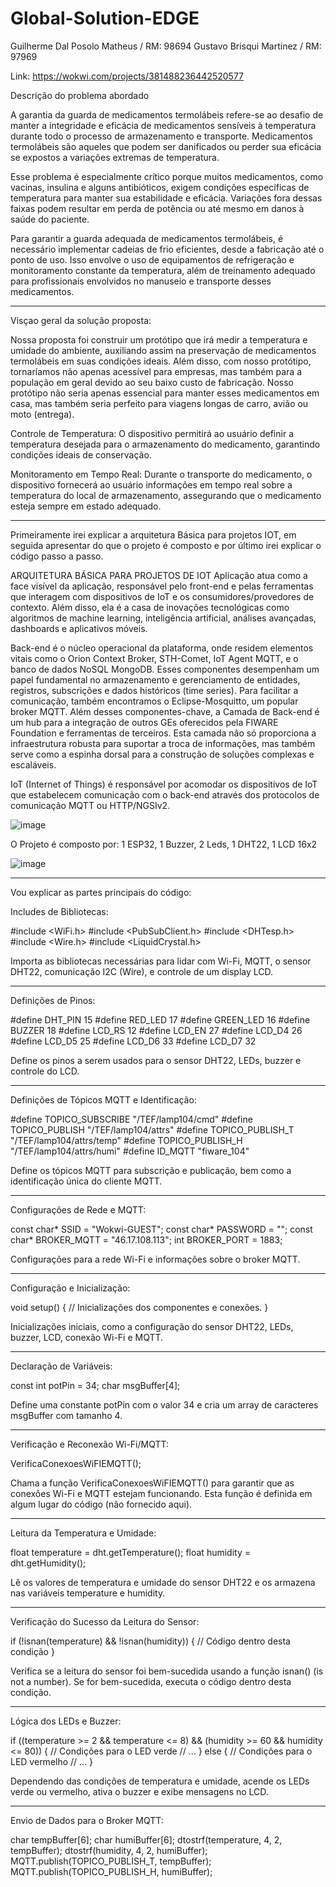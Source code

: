 # Global-Solution-EDGE

Guilherme Dal Posolo Matheus  /  RM: 98694
Gustavo Brisqui Martinez      /  RM: 97969

Link: https://wokwi.com/projects/381488236442520577

Descrição do problema abordado

A garantia da guarda de medicamentos termolábeis refere-se ao desafio de manter a integridade e eficácia de medicamentos sensíveis à temperatura durante todo o processo de armazenamento e transporte. Medicamentos termolábeis são aqueles que podem ser danificados ou perder sua eficácia se expostos a variações extremas de temperatura.

Esse problema é especialmente crítico porque muitos medicamentos, como vacinas, insulina e alguns antibióticos, exigem condições específicas de temperatura para manter sua estabilidade e eficácia. Variações fora dessas faixas podem resultar em perda de potência ou até mesmo em danos à saúde do paciente.

Para garantir a guarda adequada de medicamentos termolábeis, é necessário implementar cadeias de frio eficientes, desde a fabricação até o ponto de uso. Isso envolve o uso de equipamentos de refrigeração e monitoramento constante da temperatura, além de treinamento adequado para profissionais envolvidos no manuseio e transporte desses medicamentos.

--------------------------------------------------------------------------------------------------------------------------------------------------------------------------------

Visçao geral da solução proposta:

Nossa proposta foi construir um protótipo que irá medir a temperatura e umidade do ambiente, auxiliando assim na preservação de medicamentos termolábeis em suas condições ideais. Além disso, com nosso protótipo, tornaríamos não apenas acessível para empresas, mas também para a população em geral devido ao seu baixo custo de fabricação. Nosso protótipo não seria apenas essencial para manter esses medicamentos em casa, mas também seria perfeito para viagens longas de carro, avião ou moto (entrega).

Controle de Temperatura: O dispositivo permitirá ao usuário definir a temperatura desejada para o armazenamento do medicamento, garantindo condições ideais de conservação. 

Monitoramento em Tempo Real: Durante o transporte do medicamento, o dispositivo fornecerá ao usuário informações em tempo real sobre a temperatura do local de armazenamento, assegurando que o medicamento esteja sempre em estado adequado. 

--------------------------------------------------------------------------------------------------------------------------------------------------------------------------------

Primeiramente irei explicar a arquitetura Básica para projetos IOT, em seguida apresentar do que o projeto é composto e por último irei explicar o código passo a passo.

ARQUITETURA BÁSICA PARA PROJETOS DE IOT Aplicação atua como a face visível da aplicação, responsável pelo front-end e pelas ferramentas que interagem com dispositivos de IoT e os consumidores/provedores de contexto. Além disso, ela é a casa de inovações tecnológicas como algoritmos de machine learning, inteligência artificial, análises avançadas, dashboards e aplicativos móveis.

Back-end é o núcleo operacional da plataforma, onde residem elementos vitais como o Orion Context Broker, STH-Comet, IoT Agent MQTT, e o banco de dados NoSQL MongoDB. Esses componentes desempenham um papel fundamental no armazenamento e gerenciamento de entidades, registros, subscrições e dados históricos (time series). Para facilitar a comunicação, também encontramos o Eclipse-Mosquitto, um popular broker MQTT. Além desses componentes-chave, a Camada de Back-end é um hub para a integração de outros GEs oferecidos pela FIWARE Foundation e ferramentas de terceiros. Esta camada não só proporciona a infraestrutura robusta para suportar a troca de informações, mas também serve como a espinha dorsal para a construção de soluções complexas e escaláveis.

IoT (Internet of Things) é responsável por acomodar os dispositivos de IoT que estabelecem comunicação com o back-end através dos protocolos de comunicação MQTT ou HTTP/NGSIv2.

![image](https://github.com/GDPMg/Global-Solution-EDGE/assets/103905620/32dcec7b-7de6-4ee0-89d7-2a5c68eb6bba)

O Projeto é composto por: 1 ESP32, 1 Buzzer, 2 Leds, 1 DHT22, 1 LCD 16x2

![image](https://github.com/GDPMg/Global-Solution-EDGE/assets/103905620/035656d7-0c82-4716-b850-c31a1f87ca2f)

--------------------------------------------------------------------------------------------------------------------------------------------------------------------------------

Vou explicar as partes principais do código:

Includes de Bibliotecas:

#include <WiFi.h>
#include <PubSubClient.h>
#include <DHTesp.h>
#include <Wire.h>
#include <LiquidCrystal.h>

Importa as bibliotecas necessárias para lidar com Wi-Fi, MQTT, o sensor DHT22, comunicação I2C (Wire), e controle de um display LCD.

--------------------------------------------------------------------------------------------------------------------------------------------------------------------------------

Definições de Pinos:

#define DHT_PIN 15
#define RED_LED 17
#define GREEN_LED 16
#define BUZZER 18
#define LCD_RS 12
#define LCD_EN 27
#define LCD_D4 26
#define LCD_D5 25
#define LCD_D6 33
#define LCD_D7 32

Define os pinos a serem usados para o sensor DHT22, LEDs, buzzer e controle do LCD.

--------------------------------------------------------------------------------------------------------------------------------------------------------------------------------

Definições de Tópicos MQTT e Identificação:

#define TOPICO_SUBSCRIBE    "/TEF/lamp104/cmd"
#define TOPICO_PUBLISH      "/TEF/lamp104/attrs"
#define TOPICO_PUBLISH_T    "/TEF/lamp104/attrs/temp"
#define TOPICO_PUBLISH_H    "/TEF/lamp104/attrs/humi"
#define ID_MQTT  "fiware_104"

Define os tópicos MQTT para subscrição e publicação, bem como a identificação única do cliente MQTT.

--------------------------------------------------------------------------------------------------------------------------------------------------------------------------------

Configurações de Rede e MQTT:

const char* SSID = "Wokwi-GUEST";
const char* PASSWORD = "";
const char* BROKER_MQTT = "46.17.108.113";
int BROKER_PORT = 1883;

Configurações para a rede Wi-Fi e informações sobre o broker MQTT.

--------------------------------------------------------------------------------------------------------------------------------------------------------------------------------

Configuração e Inicialização:

void setup() {
    // Inicializações dos componentes e conexões.
}

Inicializações iniciais, como a configuração do sensor DHT22, LEDs, buzzer, LCD, conexão Wi-Fi e MQTT.

--------------------------------------------------------------------------------------------------------------------------------------------------------------------------------

Declaração de Variáveis:

const int potPin = 34;
char msgBuffer[4];

Define uma constante potPin com o valor 34 e cria um array de caracteres msgBuffer com tamanho 4.

--------------------------------------------------------------------------------------------------------------------------------------------------------------------------------

Verificação e Reconexão Wi-Fi/MQTT:

VerificaConexoesWiFIEMQTT();

Chama a função VerificaConexoesWiFIEMQTT() para garantir que as conexões Wi-Fi e MQTT estejam funcionando. Esta função é definida em algum lugar do código (não fornecido aqui).

--------------------------------------------------------------------------------------------------------------------------------------------------------------------------------

Leitura da Temperatura e Umidade:

float temperature = dht.getTemperature();
float humidity = dht.getHumidity();

Lê os valores de temperatura e umidade do sensor DHT22 e os armazena nas variáveis temperature e humidity.

--------------------------------------------------------------------------------------------------------------------------------------------------------------------------------

Verificação do Sucesso da Leitura do Sensor:

if (!isnan(temperature) && !isnan(humidity)) {
    // Código dentro desta condição
}

Verifica se a leitura do sensor foi bem-sucedida usando a função isnan() (is not a number). Se for bem-sucedida, executa o código dentro desta condição.

--------------------------------------------------------------------------------------------------------------------------------------------------------------------------------

Lógica dos LEDs e Buzzer:

if ((temperature >= 2 && temperature <= 8) && (humidity >= 60 && humidity <= 80)) {
    // Condições para o LED verde
    // ...
} else {
    // Condições para o LED vermelho
    // ...
}

Dependendo das condições de temperatura e umidade, acende os LEDs verde ou vermelho, ativa o buzzer e exibe mensagens no LCD.

--------------------------------------------------------------------------------------------------------------------------------------------------------------------------------

Envio de Dados para o Broker MQTT:

char tempBuffer[6];
char humiBuffer[6];
dtostrf(temperature, 4, 2, tempBuffer);
dtostrf(humidity, 4, 2, humiBuffer);
MQTT.publish(TOPICO_PUBLISH_T, tempBuffer);
MQTT.publish(TOPICO_PUBLISH_H, humiBuffer);


